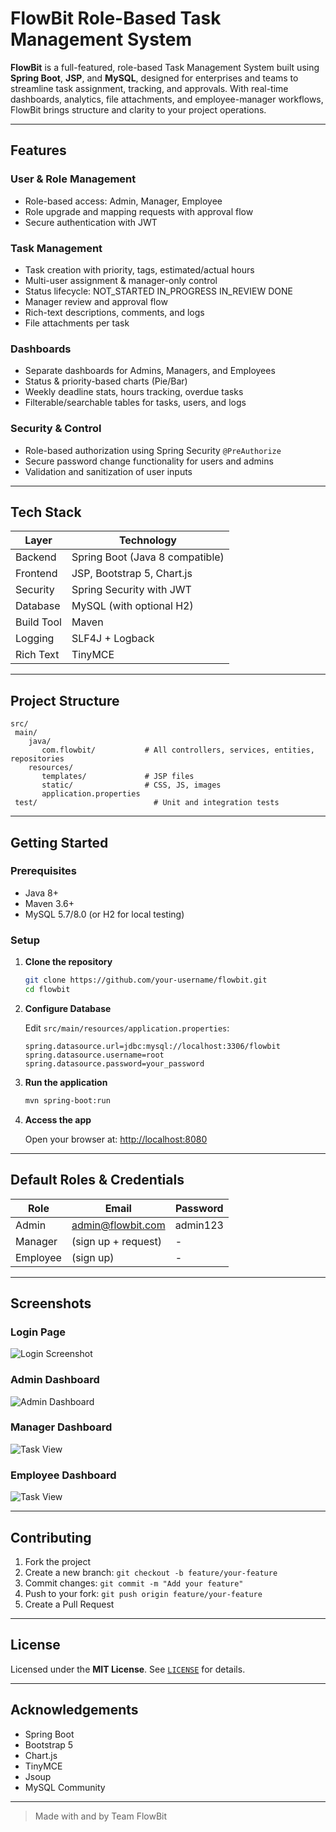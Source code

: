 
#  FlowBit  Role-Based Task Management System

**FlowBit** is a full-featured, role-based Task Management System built using **Spring Boot**, **JSP**, and **MySQL**, designed for enterprises and teams to streamline task assignment, tracking, and approvals. With real-time dashboards, analytics, file attachments, and employee-manager workflows, FlowBit brings structure and clarity to your project operations.

---

##  Features

###  User & Role Management
- Role-based access: Admin, Manager, Employee
- Role upgrade and mapping requests with approval flow
- Secure authentication with JWT

###  Task Management
- Task creation with priority, tags, estimated/actual hours
- Multi-user assignment & manager-only control
- Status lifecycle: NOT_STARTED  IN_PROGRESS  IN_REVIEW  DONE
- Manager review and approval flow
- Rich-text descriptions, comments, and logs
- File attachments per task

###  Dashboards
- Separate dashboards for Admins, Managers, and Employees
- Status & priority-based charts (Pie/Bar)
- Weekly deadline stats, hours tracking, overdue tasks
- Filterable/searchable tables for tasks, users, and logs

###  Security & Control
- Role-based authorization using Spring Security `@PreAuthorize`
- Secure password change functionality for users and admins
- Validation and sanitization of user inputs

---

##  Tech Stack

| Layer         | Technology                     |
|--------------|---------------------------------|
| Backend       | Spring Boot (Java 8 compatible) |
| Frontend      | JSP, Bootstrap 5, Chart.js      |
| Security      | Spring Security with JWT        |
| Database      | MySQL (with optional H2)        |
| Build Tool    | Maven                          |
| Logging       | SLF4J + Logback                |
| Rich Text     | TinyMCE                        |

---

##  Project Structure

```
src/
 main/
    java/
       com.flowbit/           # All controllers, services, entities, repositories
    resources/
       templates/             # JSP files
       static/                # CSS, JS, images
       application.properties
 test/                          # Unit and integration tests
```

---

##  Getting Started

###  Prerequisites
- Java 8+
- Maven 3.6+
- MySQL 5.7/8.0 (or H2 for local testing)

###  Setup

1. **Clone the repository**

   ```bash
   git clone https://github.com/your-username/flowbit.git
   cd flowbit
   ```

2. **Configure Database**

   Edit `src/main/resources/application.properties`:

   ```properties
   spring.datasource.url=jdbc:mysql://localhost:3306/flowbit
   spring.datasource.username=root
   spring.datasource.password=your_password
   ```

3. **Run the application**

   ```bash
   mvn spring-boot:run
   ```

4. **Access the app**

   Open your browser at: [http://localhost:8080](http://localhost:8080)

---

##  Default Roles & Credentials

| Role   | Email             | Password |
|--------|-------------------|----------|
| Admin  | admin@flowbit.com | admin123 |
| Manager| (sign up + request) | - |
| Employee | (sign up) | - |

---

##  Screenshots

### Login Page
![Login Screenshot](screenshots/login-page.png)

### Admin Dashboard
![Admin Dashboard](screenshots/admin-dashboard.png)

### Manager Dashboard
![Task View](screenshots/manager-dashboard.png)

### Employee Dashboard
![Task View](screenshots/employee-dashboard.png)


---


##  Contributing

1. Fork the project
2. Create a new branch: `git checkout -b feature/your-feature`
3. Commit changes: `git commit -m "Add your feature"`
4. Push to your fork: `git push origin feature/your-feature`
5. Create a Pull Request

---

##  License

Licensed under the **MIT License**. See [`LICENSE`](LICENSE) for details.

---

##  Acknowledgements

- Spring Boot
- Bootstrap 5
- Chart.js
- TinyMCE
- Jsoup
- MySQL Community

---

> Made with  and  by Team FlowBit
